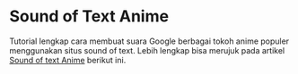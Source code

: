 # Sound of Text Anime

Tutorial lengkap cara membuat suara Google berbagai tokoh anime populer menggunakan situs sound of text. Lebih lengkap bisa merujuk pada artikel [Sound of text Anime](https://hello.web.id/sound-of-text-anime-girl/) berikut ini.
